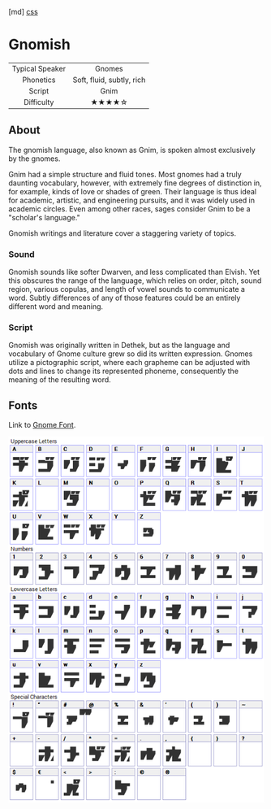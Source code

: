 [md]
[css](-OCVFMyYfsylqoZPiW6l)

# Gnomish

| | |
|:---:|:---:|
| Typical Speaker | Gnomes |
| Phonetics | Soft, fluid, subtly, rich |
| Script | Gnim |
| Difficulty | ★★★★☆ |

<div style="display: none;">
<!-- ★ ☆ -->
</div>

## About

The gnomish language, also known as Gnim, is spoken almost exclusively by the gnomes.

Gnim had a simple structure and fluid tones. Most gnomes had a truly daunting vocabulary, however, with extremely fine degrees of distinction in, for example, kinds of love or shades of green. Their language is thus ideal for academic, artistic, and engineering pursuits, and it was widely used in academic circles. Even among other races, sages consider Gnim to be a "scholar's language."

Gnomish writings and literature cover a staggering variety of topics. 

### Sound

Gnomish sounds like softer Dwarven, and less complicated than Elvish. Yet this obscures the range of the language, which relies on order, pitch, sound region, various copulas, and length of vowel sounds to communicate a word. Subtly differences of any of those features could be an entirely different word and meaning.

### Script

Gnomish was originally written in Dethek, but as the language and vocabulary of Gnome culture grew so did its written expression. Gnomes utilize a pictographic script, where each grapheme can be adjusted with dots and lines to change its represented phoneme, consequently the meaning of the resulting word.

## Fonts
Link to [Gnome Font](https://github.com/Tougher-Together-DnD/default-game-assets/blob/main/fonts/rpg-katakana.zip).

![img_center](https://raw.githubusercontent.com/Tougher-Together-DnD/default-game-assets/refs/heads/main/fonts/images/rpg-katakana-font-charmap.png)

<div style="display: none;" id="easySpeakWords">
hylif, magga, ootfaguah, tintin, popunu, amagme, taylaha, haplo, imharrir
</div>
